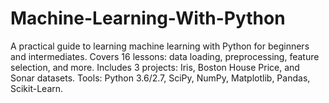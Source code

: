 # Machine-Learning-With-Python
A practical guide to learning machine learning with Python for beginners and intermediates. Covers 16 lessons: data loading, preprocessing, feature selection, and more. Includes 3 projects: Iris, Boston House Price, and Sonar datasets. Tools: Python 3.6/2.7, SciPy, NumPy, Matplotlib, Pandas, Scikit-Learn.
